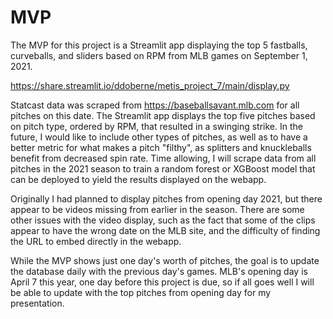 # MVP
The MVP for this project is a Streamlit app displaying the top 5 fastballs, curveballs, and sliders based on RPM from MLB games on September 1, 2021.

https://share.streamlit.io/ddoberne/metis_project_7/main/display.py

Statcast data was scraped from https://baseballsavant.mlb.com for all pitches on this date. The Streamlit app displays the top five pitches based on pitch type, ordered by RPM, that resulted in a swinging strike. In the future, I would like to include other types of pitches, as well as to have a better metric for what makes a pitch "filthy", as splitters and knuckleballs benefit from decreased spin rate. Time allowing, I will scrape data from all pitches in the 2021 season to train a random forest or XGBoost model that can be deployed to yield the results displayed on the webapp.

Originally I had planned to display pitches from opening day 2021, but there appear to be videos missing from earlier in the season. There are some other issues with the video display, such as the fact that some of the clips appear to have the wrong date on the MLB site, and the difficulty of finding the URL to embed directly in the webapp.

While the MVP shows just one day's worth of pitches, the goal is to update the database daily with the previous day's games. MLB's opening day is April 7 this year, one day before this project is due, so if all goes well I will be able to update with the top pitches from opening day for my presentation.
